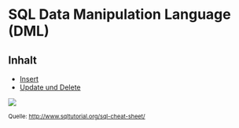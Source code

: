 # SQL Data Manipulation Language (DML)

## Inhalt

- [Insert](01_Insert.md)
- [Update und Delete](02_Update_Delete.md)

![](https://www.sqltutorial.org/wp-content/uploads/2016/04/SQL-Cheat-Sheet-2.png)

<sup>Quelle: http://www.sqltutorial.org/sql-cheat-sheet/</sup>
